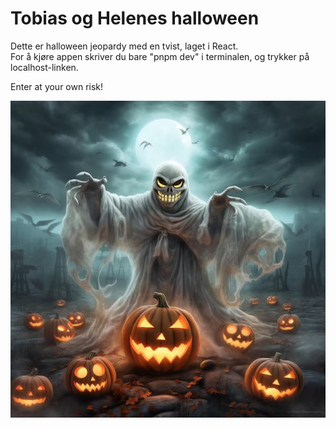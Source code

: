 # Tobias og Helenes halloween

Dette er halloween jeopardy med en tvist, laget i React.  
For å kjøre appen skriver du bare "pnpm dev" i terminalen, og trykker på localhost-linken.

Enter at your own risk!

![Skikkelig skummelt bilde](/public/skikkelig-skummelt-bilde.png)